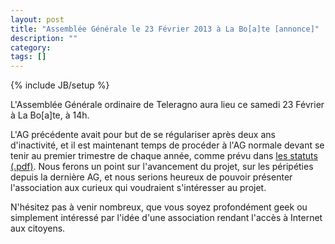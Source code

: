 ```yaml
---
layout: post
title: "Assemblée Générale le 23 Février 2013 à La Bo[a]te [annonce]"
description: ""
category:
tags: []
---
```

{% include JB/setup %}

L'Assemblée Générale ordinaire de Teleragno aura lieu ce samedi 23 Février à La Bo\[a\]te, à 14h.

L'AG précédente avait pour but de se régulariser après deux ans d'inactivité, et il est maintenant temps de procéder à l'AG normale devant se tenir au premier trimestre de chaque année, comme prévu dans [les statuts (.pdf)](http://www.teleragno.fr/assets/files/statuts_teleragno.pdf).
Nous ferons un point sur l'avancement du projet, sur les péripéties depuis la dernière AG, et nous serions heureux de pouvoir présenter l'association aux curieux qui voudraient s'intéresser au projet.

N'hésitez pas à venir nombreux, que vous soyez profondément geek ou simplement intéressé par l'idée d'une association rendant l'accès à Internet aux citoyens.
